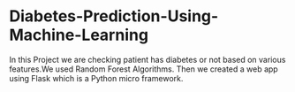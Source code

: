 # Diabetes-Prediction-Using-Machine-Learning
In this Project we are checking patient has diabetes or not based on various features.We used Random Forest Algorithms. Then we created a web app using Flask which is a Python micro framework.
